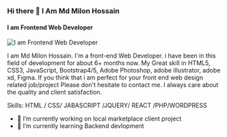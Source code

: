 ### Hi there 👋 I Am Md Milon Hossain
#### I am Frontend Web Developer
![I am Frontend Web Developer](https://media.licdn.com/dms/image/v2/D4D16AQHb38_EDsenOw/profile-displaybackgroundimage-shrink_350_1400/profile-displaybackgroundimage-shrink_350_1400/0/1727430269833?e=1734566400&v=beta&t=q1vzuz5PGUFrONC6TwKLbtXo3T7jICSlnIW9WsQoEt0)

I am Md Milon Hossain. I'm a front-end Web Developer. i have been in this field of development for about 6+ months now. My Great skill in HTML5, CSS3, JavaScript, Bootstrap4/5, Adobe Photoshop, adobe illustrator, adobe xd, Figma. If you think that i am perfect for your front end web design related job/project Please don't hesitate to contact me. I always care about the quality and client satisfaction.

Skills:  HTML / CSS/ JABASCRIPT /JQUERY/ REACT /PHP/WORDPRESS

- 🔭 I’m currently working on local marketplace client project 
- 🌱 I’m currently learning Backend devlopment 










<!--
**mdmilonhossainmh/mdmilonhossainmh** is a ✨ _special_ ✨ repository because its `README.md` (this file) appears on your GitHub profile.

Here are some ideas to get you started:

- 🔭 I’m currently working on ...
- 🌱 I’m currently learning ...
- 👯 I’m looking to collaborate on ...
- 🤔 I’m looking for help with ...
- 💬 Ask me about ...
- 📫 How to reach me: ...
- 😄 Pronouns: ...
- ⚡ Fun fact: ...
-->
